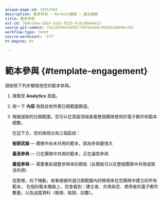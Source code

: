 ```yaml
---
unique-page-id: 14352504
description: 範本參與 — Marketo檔案 — 產品檔案
title: 範本參與
exl-id: 368e1dae-26bf-42a1-9525-6c0cd9e64e23
source-git-commit: 72e1d29347bd5b77107da1e9c30169cb6490c432
workflow-type: tm+mt
source-wordcount: '177'
ht-degree: 0%

---
```


# 範本參與 {#template-engagement}

請依照下列步驟檢視您的範本參與。

1. 導覽至 **Analytics** 頁面。

1. 按一下 **內容** 按鈕並依所需日期範圍篩選。

1. 根據選取的日期範圍，您可以在頁面頂端查看整個團隊使用的電子郵件和範本總數。

   在這下方，您的檢視分為三個區段：

   **秘密武器**  — 團隊中尚未共用的範本，因為參與量很大

   **最高參與**  — 已在團隊中共用的範本，正在讓其參與

   **最低參與**  — 需要重新調整參與率的模板（此模板可以在整個團隊中共用或取消共用）

   從那裡，向下捲動，查看根據所選日期範圍內的檢視率在您團隊中建立的所有範本。 在個別範本層級上，您會看到：建立者、共用與否、使用者的電子郵件數量，以及追蹤資料（檢視、點按、回覆）。
